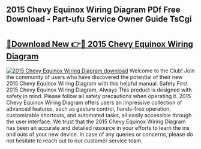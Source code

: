 ## 2015 Chevy Equinox Wiring Diagram PDf Free Download - Part-ufu Service Owner Guide TsCgi

# <h2><a href="http://dfltqa.blite.top/?on=2015+Chevy+Equinox+Wiring+Diagram">🔗Download New 👉🔴 2015 Chevy Equinox Wiring Diagram</a></h2>

[![2015 Chevy Equinox Wiring Diagram download](https://i.imgur.com/lujVjoI.png)](http://dfltqa.blite.top/?on=2015+Chevy+Equinox+Wiring+Diagram)
Welcome to the Club! Join the community of users who have discovered the potential of their new 2015 Chevy Equinox Wiring Diagram with this helpful manual. Safety First 2015 Chevy Equinox Wiring Diagram, Always This product is designed with safety in mind. Please follow all safety precautions when operating it. 2015 Chevy Equinox Wiring Diagram offers users an impressive collection of advanced features, such as gesture control, hands-free operation, customizable shortcuts, and automated tasks, all easily accessible through the user interface. We trust that the 2015 Chevy Equinox Wiring Diagram has been an accurate and detailed resource in your efforts to learn the ins and outs of your new device. In case of any queries or concerns, please do not hesitate to reach out to our customer service team.
